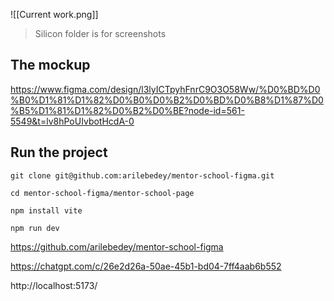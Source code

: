 ![[Current work.png]]

> Silicon folder is for screenshots

## The mockup

https://www.figma.com/design/l3lyICTpyhFnrC9O3O58Ww/%D0%BD%D0%B0%D1%81%D1%82%D0%B0%D0%B2%D0%BD%D0%B8%D1%87%D0%B5%D1%81%D1%82%D0%B2%D0%BE?node-id=561-5549&t=lv8hPoUIvbotHcdA-0

## Run the project

`git clone git@github.com:arilebedey/mentor-school-figma.git`

`cd mentor-school-figma/mentor-school-page`

`npm install vite`

`npm run dev`

https://github.com/arilebedey/mentor-school-figma

https://chatgpt.com/c/26e2d26a-50ae-45b1-bd04-7ff4aab6b552

http://localhost:5173/
